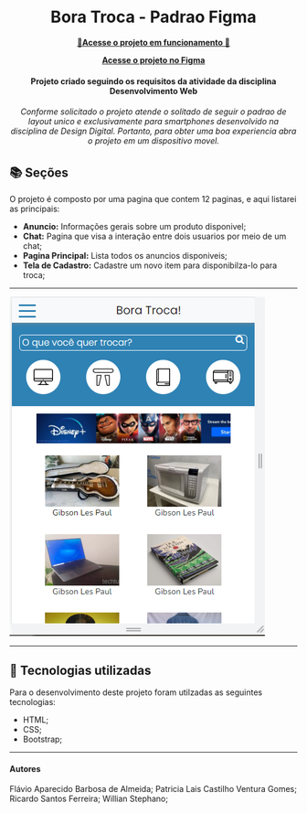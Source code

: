 <h1 align="center">
  <br>Bora Troca - Padrao Figma
</h1>

<p align="center">
  <a href="https://grand-nasturtium-b97389.netlify.app/">
    <b>🚀Acesse o projeto em funcionamento 🚀</b>
  </a>
<p align="center">
  <a href="https://www.figma.com/file/j84wH2CoMCiHfNyRcP4QS5/Bora-troca-Prot%C3%B3tipo-de-Alta-Fidelidade?node-id=0%3A1">
    <b>Acesse o projeto no Figma</b>
  </a>

<h4 align="center">
  Projeto criado seguindo os requisitos da atividade da disciplina Desenvolvimento Web
</h4>

<h6 align="center">
  Conforme solicitado o projeto atende o solitado de seguir o padrao de layout unico e exclusivamente para smartphones desenvolvido na disciplina de Design Digital. Portanto, para obter uma boa experiencia abra o projeto em um dispositivo movel.
</h6>

## 📚 Seções
O projeto é composto por uma pagina que contem 12 paginas, e aqui listarei as principais:

- **Anuncio:** Informações gerais sobre um produto disponivel;
- **Chat:** Pagina que visa a interação entre dois usuarios por meio de um chat;
- **Pagina Principal:** Lista todos os anuncios disponiveis;
- **Tela de Cadastro:** Cadastre um novo item para disponibilza-lo para troca;


****
<img src="assets/img/previa-boratroca.PNG" alt="Imagem de pré-visualização da pagina">

---

## 💼 Tecnologias utilizadas
Para o desenvolvimento deste projeto foram utilzadas as seguintes tecnologias:

- HTML;
- CSS;
- Bootstrap;


---

#### Autores
Flávio Aparecido Barbosa de Almeida;
Patricia Lais Castilho Ventura Gomes; 
Ricardo Santos Ferreira;
Willian Stephano;

